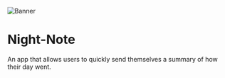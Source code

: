 ![Banner](https://github.com/mmcbride2929/Night-Note/blob/master/Banner/%F0%9F%8C%99_NIGHT-NOTE__%F0%9F%8C%A0.png)

# Night-Note
An app that allows users to quickly send themselves a summary of how their day went.
